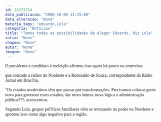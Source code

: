 ```yaml
---
id: 12373214
data_publicacao: "2006-10-06 11:15:00"
data_alteracao: "None"
materia_tags: "eduardo,Lula"
categoria: "Notícias"
title: "Temos todas as possibilidades de eleger Eduardo, diz Lula"
sutia: "None"
chapeu: "None"
autor: "None"
imagem: "None"
---
```

<p><P><FONT face=Verdana>O presidente e candidato à reeleição afirmou isso&nbsp;agora há pouco na entrevista</p>
<p> que concede a rádios do Nordeste e a Romoaldo de Souza, correspondente da Rádio Jornal em Bras?lia.</FONT></P></p>
<p><P><FONT face=Verdana>“Os estados nordestinos têm que passar por transformações. Precisamos colocar gente nova para governar esses estados, dar novo ânimo, nova lógica à administração pública???, acrescentou.</FONT></P></p>
<p><P><FONT face=Verdana>Segundo Lula, grupos pol?ticos familiares vêm se revezando no poder no Nordeste e apontou isso como algo negativo para a região.</FONT></P> </p>
